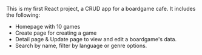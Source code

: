 This is my first React project, a CRUD app for a boardgame cafe. 
It includes the following:
- Homepage with 10 games
- Create page for creating a game
- Detail page & Update page to view and edit a boardgame's data.
- Search by name, filter by language or genre options. 
